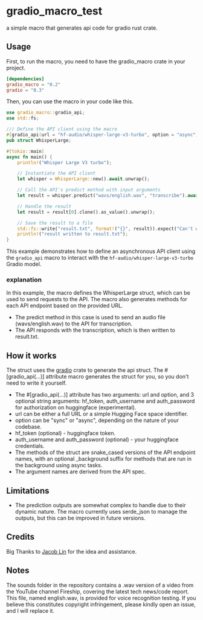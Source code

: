 # gradio_macro_test

a simple macro that generates api code for gradio rust crate.

## Usage

First, to run the macro, you need to have the gradio_macro crate in your project.

```toml
[dependencies]
gradio_macro = "0.2"
gradio = "0.3"
```

Then, you can use the macro in your code like this.
```rust
use gradio_macro::gradio_api;
use std::fs;

/// Define the API client using the macro
#[gradio_api(url = "hf-audio/whisper-large-v3-turbo", option = "async")]
pub struct WhisperLarge;

#[tokio::main]
async fn main() {
    println!("Whisper Large V3 turbo");

    // Instantiate the API client
    let whisper = WhisperLarge::new().await.unwrap();

    // Call the API's predict method with input arguments
    let result = whisper.predict("wavs/english.wav", "transcribe").await.unwrap();

    // Handle the result
    let result = result[0].clone().as_value().unwrap();

    // Save the result to a file
    std::fs::write("result.txt", format!("{}", result)).expect("Can't write to file");
    println!("result written to result.txt");
}
```

This example demonstrates how to define an asynchronous API client using the `gradio_api` macro to interact with the `hf-audio/whisper-large-v3-turbo` Gradio model.

### explanation

In this example, the macro defines the WhisperLarge struct, which can be used to send requests to the API. The macro also generates methods for each API endpoint based on the provided URL.
- The predict method in this case is used to send an audio file (wavs/english.wav) to the API for transcription.
- The API responds with the transcription, which is then written to result.txt.

## How it works

The struct uses the [gradio](https://crates.io/crates/gradio) crate to generate the api struct.
The #[gradio_api(...)] attribute macro generates the struct for you, so you don't need to write it yourself.
- The #[gradio_api(...)] attribute has two arguments: url and option, and 3 optional string arguments: hf_token, auth_username and auth_password for authorization on huggingface (experimental).
- url can be either a full URL or a simple Hugging Face space identifier.
- option can be "sync" or "async", depending on the nature of your codebase.
- hf_token (optional) - huggingface token.
- auth_username and auth_password (optional) - your huggingface credentials.
- The methods of the struct are snake_cased versions of the API endpoint names, with an optional _background suffix for methods that are run in the background using async tasks.
- The argument names are derived from the API spec.


## Limitations

- The prediction outputs are somewhat complex to handle due to their dynamic nature. The macro currently uses serde_json to manage the outputs, but this can be improved in future versions.

## Credits

Big Thanks to [Jacob Lin](https://github.com/JacobLinCool) for the idea and assistance.

## Notes

The sounds folder in the repository contains a .wav version of a video from the YouTube channel Fireship, covering the latest tech news/code report. This file, named english.wav, is provided for voice recognition testing. If you believe this constitutes copyright infringement, please kindly open an issue, and I will replace it.